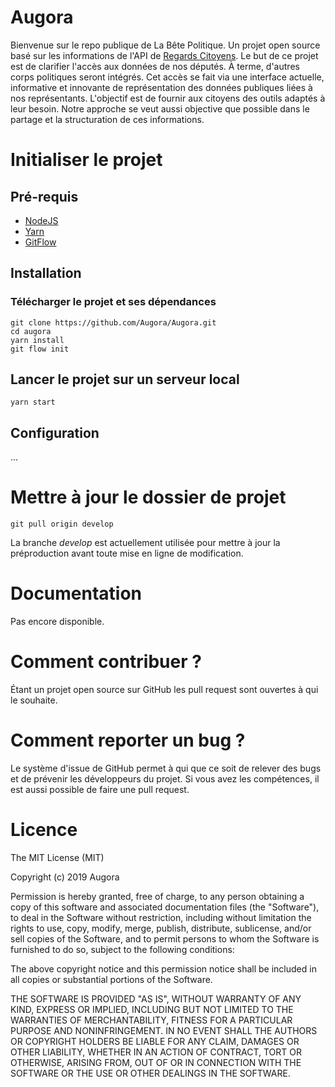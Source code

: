 # Augora

Bienvenue sur le repo publique de La Bête Politique. Un projet open source basé sur les informations de l'API de [Regards Citoyens](https://www.regardscitoyens.org).
Le but de ce projet est de clarifier l'accès aux données de nos députés. À terme, d'autres corps politiques seront intégrés. Cet accès se fait via une interface actuelle, informative et innovante de représentation des données publiques liées à nos représentants.
L'objectif est de fournir aux citoyens des outils adaptés à leur besoin. Notre approche se veut aussi objective que possible dans le partage et la structuration de ces informations.

# Initialiser le projet

## Pré-requis

- [NodeJS](https://nodejs.org/en/)
- [Yarn](https://yarnpkg.com/lang/en/docs/install/#windows-stable)
- [GitFlow](https://danielkummer.github.io/git-flow-cheatsheet/index.fr_FR.html)

## Installation

### Télécharger le projet et ses dépendances

```shell
git clone https://github.com/Augora/Augora.git
cd augora
yarn install
git flow init
```

## Lancer le projet sur un serveur local

```shell
yarn start
```

## Configuration

...

# Mettre à jour le dossier de projet

```shell
git pull origin develop
```

La branche _develop_ est actuellement utilisée pour mettre à jour la préproduction avant toute mise en ligne de modification.

# Documentation

Pas encore disponible.

# Comment contribuer ?

Étant un projet open source sur GitHub les pull request sont ouvertes à qui le souhaite.

# Comment reporter un bug ?

Le système d'issue de GitHub permet à qui que ce soit de relever des bugs et de prévenir les développeurs du projet. Si vous avez les compétences, il est aussi possible de faire une pull request.

# Licence

The MIT License (MIT)

Copyright (c) 2019 Augora

Permission is hereby granted, free of charge, to any person obtaining a copy
of this software and associated documentation files (the "Software"), to deal
in the Software without restriction, including without limitation the rights
to use, copy, modify, merge, publish, distribute, sublicense, and/or sell
copies of the Software, and to permit persons to whom the Software is
furnished to do so, subject to the following conditions:

The above copyright notice and this permission notice shall be included in all
copies or substantial portions of the Software.

THE SOFTWARE IS PROVIDED "AS IS", WITHOUT WARRANTY OF ANY KIND, EXPRESS OR
IMPLIED, INCLUDING BUT NOT LIMITED TO THE WARRANTIES OF MERCHANTABILITY,
FITNESS FOR A PARTICULAR PURPOSE AND NONINFRINGEMENT. IN NO EVENT SHALL THE
AUTHORS OR COPYRIGHT HOLDERS BE LIABLE FOR ANY CLAIM, DAMAGES OR OTHER
LIABILITY, WHETHER IN AN ACTION OF CONTRACT, TORT OR OTHERWISE, ARISING FROM,
OUT OF OR IN CONNECTION WITH THE SOFTWARE OR THE USE OR OTHER DEALINGS IN THE
SOFTWARE.
